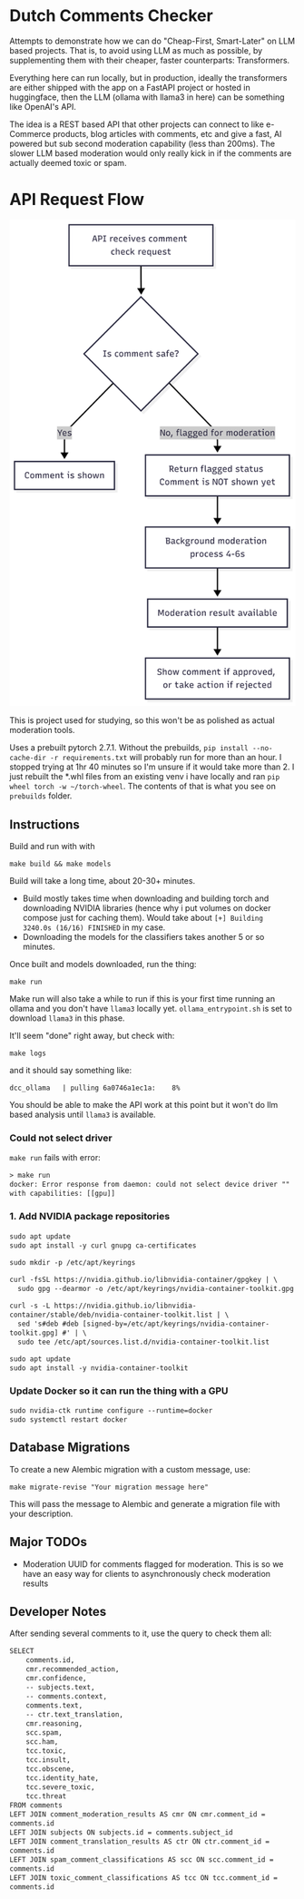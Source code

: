 # Dutch Comments Checker

Attempts to demonstrate how we can do "Cheap-First, Smart-Later" on LLM based projects.
That is, to avoid using LLM as much as possible, by supplementing them with their cheaper, faster counterparts: Transformers.

Everything here can run locally, but in production, ideally the transformers are either shipped with the app on a FastAPI project or hosted in huggingface, then the LLM (ollama with llama3 in here) can be something like OpenAI's API.

The idea is a REST based API that other projects can connect to like e-Commerce products, blog articles with comments, etc and give a fast, AI powered but sub second moderation capability (less than 200ms). The slower LLM based moderation would only really kick in if the comments are actually deemed toxic or spam.

# API Request Flow

![API Request Flow](docs/comment-api-flow-mermaid.png)

This is project used for studying, so this won't be as polished as actual moderation tools.

Uses a prebuilt pytorch 2.7.1. 
Without the prebuilds, `pip install --no-cache-dir -r requirements.txt` will probably run for more than an hour. I stopped trying at 1hr 40 minutes so I'm unsure if it would take more than 2. I just rebuilt the *.whl files from an existing venv i have locally and ran `pip wheel torch -w ~/torch-wheel`. The contents of that is what you see on `prebuilds` folder.


## Instructions

Build and run with with
```
make build && make models
```

Build will take a long time, about 20-30+ minutes.
- Build mostly takes time when downloading and building torch and downloading NVIDIA libraries (hence why i put volumes on docker compose just for caching them). Would take about `[+] Building 3240.0s (16/16) FINISHED` in my case.
- Downloading the models for the classifiers takes another 5 or so minutes.


Once built and models downloaded, run the thing:
```
make run
```

Make run will also take a while to run if this is your first time running an ollama and you don't have `llama3` locally yet. `ollama_entrypoint.sh` is set to download `llama3` in this phase.

It'll seem "done" right away, but check with:

```
make logs
```

and it should say something like:

```
dcc_ollama   | pulling 6a0746a1ec1a:    8%
```

You should be able to make the API work at this point but it won't do llm based analysis until `llama3` is available.

### Could not select driver

`make run` fails with error:

```
> make run
docker: Error response from daemon: could not select device driver "" with capabilities: [[gpu]]
```

### 1. Add NVIDIA package repositories
```
sudo apt update
sudo apt install -y curl gnupg ca-certificates
```

```
sudo mkdir -p /etc/apt/keyrings
```
```
curl -fsSL https://nvidia.github.io/libnvidia-container/gpgkey | \
  sudo gpg --dearmor -o /etc/apt/keyrings/nvidia-container-toolkit.gpg
```

```
curl -s -L https://nvidia.github.io/libnvidia-container/stable/deb/nvidia-container-toolkit.list | \
  sed 's#deb #deb [signed-by=/etc/apt/keyrings/nvidia-container-toolkit.gpg] #' | \
  sudo tee /etc/apt/sources.list.d/nvidia-container-toolkit.list
```

```
sudo apt update
sudo apt install -y nvidia-container-toolkit
```

### Update Docker so it can run the thing with a GPU

```
sudo nvidia-ctk runtime configure --runtime=docker
sudo systemctl restart docker
```

## Database Migrations

To create a new Alembic migration with a custom message, use:

```
make migrate-revise "Your migration message here"
```

This will pass the message to Alembic and generate a migration file with your description.


## Major TODOs

- Moderation UUID for comments flagged for moderation. This is so we have an easy way for clients to asynchronously check moderation results

## Developer Notes

After sending several comments to it, use the query to check them all:

```
SELECT 
	comments.id,
	cmr.recommended_action,
    cmr.confidence,
	-- subjects.text,
    -- comments.context,
    comments.text,
    -- ctr.text_translation,
    cmr.reasoning,
    scc.spam,
    scc.ham,
    tcc.toxic,
    tcc.insult,
    tcc.obscene,
    tcc.identity_hate,
    tcc.severe_toxic,
    tcc.threat
FROM comments
LEFT JOIN comment_moderation_results AS cmr ON cmr.comment_id = comments.id
LEFT JOIN subjects ON subjects.id = comments.subject_id
LEFT JOIN comment_translation_results AS ctr ON ctr.comment_id = comments.id
LEFT JOIN spam_comment_classifications AS scc ON scc.comment_id = comments.id
LEFT JOIN toxic_comment_classifications AS tcc ON tcc.comment_id = comments.id
```